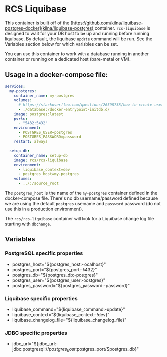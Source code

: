 # RCS Liquibase 

This container is built off of the [https://github.com/kilna/liquibase-postgres-docker](kilna/liquibase-postgres) 
container. `rcs-liquibase` is designed to wait for your DB host to be up and running before
running liquibase. By default, the liquibase `update` command will be run. See the Variables
section below for which variables can be set.

You can use this container to work with a database running in another container or running
on a dedicated host (bare-metal or VM).

## Usage in a docker-compose file:
```yaml
services:
  my-postgres:
    container_name: my-postgres
    volumes:
      # https://stackoverflow.com/questions/26598738/how-to-create-user-database-in-script-for-docker-postgres
      - ./database:/docker-entrypoint-initdb.d/
    image: postgres:latest
    ports:
      - "5432:5432"
    environment:
      - POSTGRES_USER=postgres
      - POSTGRES_PASSWORD=password
    restart: always
    
  setup-db:
    container_name: setup-db
    image: rcs/rcs-liquibase
    environment:
      - liquibase_context=dev
      - postgres_host=my-postgres
    volumes:
      - ../:/source_root
```

The `postgres_host` is the name of the `my-postgres` container defined in the docker-compose file.
There's no db username/password defined because we are using the default `postgres` username
and `password` password (do not use this in a production environment).

The `rcs/rcs-liquibase` container will look for a Liquibase change log file starting with `dbchange`.

## Variables

### PostgreSQL specific properties
* postgres_host="${postgres_host:-localhost}"
* postgres_port="${postgres_port:-5432}"
* postgres_db="${postgres_db:-postgres}"
* postgres_user="${postgres_user:-postgres}"
* postgres_password="${postgres_password:-password}"

### Liquibase specific properties
* liquibase_command="${liquibase_command:-update}"
* liquibase_context="${liquibase_context:-!dev}"
* liquibase_changelog_file="${liquibase_changelog_file}"
  
### JDBC specific properties
* jdbc_url="${jdbc_url:-jdbc:postgresql://$postgres_host:$postgres_port/$postgres_db}"
